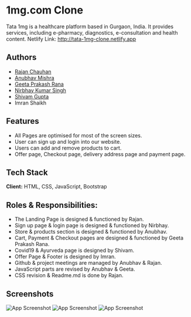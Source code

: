 
# 1mg.com Clone

Tata 1mg is a healthcare platform based in Gurgaon, India. It provides services, including e-pharmacy, diagnostics, e-consultation and health content. Netlify Link: http://tata-1mg-clone.netlify.app


## Authors

- [Rajan Chauhan](https://github.com/rajanchauhan165)
- [Anubhav Mishra](https://github.com/anubhav4968)
- [Geeta Prakash Rana](https://github.com/Geetu-Rana)
- [Nirbhay Kumar Singh](https://github.com/nirbhay244)
- [Shivam Gupta](https://github.com/shivamcool12345)
- Imran Shaikh

## Features

- All Pages are optimised for most of the screen sizes.
- User can sign up and login into our website.
- Users can add and remove products to cart.
- Offer page, Checkout page, delivery address page and payment page.


## Tech Stack

**Client:** HTML, CSS, JavaScript, Bootstrap




## Roles & Responsibilities:
- The Landing Page is designed & functioned by Rajan.
- Sign up page & login page is designed & functioned by Nirbhay.
- Store & products section is designed & functioned by Anubhav.
- Cart, Payment & Checkout pages are designed & functioned by Geeta Prakash Rana.
- Covid19 & Ayurveda page is designed by Shivam.
- Offer Page & Footer is designed by Imran.
- Github & project meetings are managed by Anubhav & Rajan.
- JavaScript parts are revised by Anubhav & Geeta.
- CSS revision & Readme.md is done by Rajan.
## Screenshots

![App Screenshot](https://i.ibb.co/f1DsWvr/Screenshot-185.png)
![App Screenshot](https://i.ibb.co/m5dhMKc/Screenshot-187.png)
![App Screenshot](https://i.ibb.co/Bcn9s5z/Screenshot-186.png)




